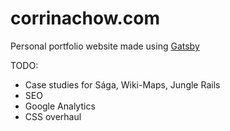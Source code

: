 # corrinachow.com

Personal portfolio website made using [Gatsby](https://www.gatsbyjs.com/)

TODO:
- Case studies for Sága, Wiki-Maps, Jungle Rails
- SEO
- Google Analytics
- CSS overhaul
